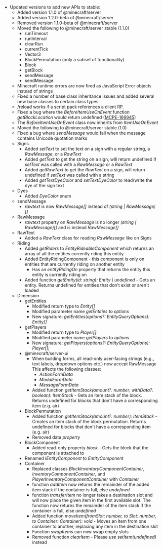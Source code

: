 
- Updated versions to add new APIs to stable:
    - Added version 1.1.0 of @minecraft/server
    - Added version 1.2.0-beta of @minecraft/server
    - Removed version 1.1.0-beta of @minecraft/server
    - Moved the following to @minecraft/server stable (1.1.0)
        - runTimeout
        - runInterval
        - clearRun
        - currentTick
        - Vector3
        - BlockPermutation (only a subset of functionality)
        - Block
        - getBlock
        - sendMessage
        - sendMessage
    - Minecraft runtime errors are now fired as JavaScript Error objects instead of strings
    - Fixed a number of base class inheritance issues and added several new base classes to certain class types
    - /reload works if a script pack references a client RP.
    - Fixed a bug where the *BeforeItemUseOnEvent* function *getBlockLocation* would return undefined ([MCPE-166945](https://bugs.mojang.com/browse/MCPE-166945))
    - The *BeforeItemUseOnEvent* class now inherits from *ItemUseOnEvent*
    - Moved the following to @minecraft/server stable (1.0)
    - Fixed a bug where *sendMessage* would fail when the message contains Unicode quotation marks
    - Signs
        - Added *setText* to set the text on a sign with a regular string, a *RawMessage*, or a *RawText*
        - Added *getText* to get the string on a sign, will return undefined if *setText* was called with a *RawMessage* or a *RawText*
        - Added *getRawText* to get the *RawText* on a sign, will return undefined if *setText* was called with a string
        - Added *getTextDyeColor* and *setTextDyeColor* to read/write the dye of the sign text
    - Dyes
        - Added *DyeColor* enum
    - sendMessage
        - *rawtext* is now *RawMessage[]* instead of *(string | RawMessage)[]*
    - RawMessage
        - *rawtext* property on *RawMessage* is no longer *(string | RawMessage)[]* and is instead *RawMessage[]*
    - RawText
        - Added a *RawText* class for reading *RawMessage* like on Signs
    - Riding
        - Added *getRiders* to *EntityRideableComponent* which returns an array of all the entities currently riding this entity
        - Added EntityRidingComponent - this component is only on entities that are currently riding on another entity
            - Has an *entityRidingOn* property that returns the entity this entity is currently riding on
        - Added function *getEntity(id: string): Entity | undefined* - Gets an entity. Returns undefined for entities that don't exist or aren't loaded
    - Dimension
        - getEntities
            - Modified return type to *Entity[]*
            - Modified parameter name *getEntities* to *options*
            - New signature: *getEntities(options?: EntityQueryOptions): Entity[]*
        - getPlayers
            - Modified return type to *Player[]*
            - Modified parameter name *getPlayers* to *options*
            - New signature: *getPlayers(options?: EntityQueryOptions): Player[];*
        - @minecraft/server-ui
            - When building forms, all read-only user-facing strings (e.g., text labels, dropdown options etc.) now accept RawMessage This affects the following classes:
                - *ActionFormData*
                - *ModalFormData*
                - *MessageFormData*
            - Added function *getItemStack(amount?: number, withData?: boolean): ItemStack* - Gets an item stack of the block. Returns undefined for blocks that don't have a corresponding item (e.g. air)
        - BlockPermutation
            - Added function *getItemStack(amount?: number): ItemStack* - Creates an item stack of the block permutation. Returns undefined for blocks that don't have a corresponding item (e.g. air)
            - Removed data *property*
        - BlockComponent
            - Added read-only property *block* - Gets the block that the component is attached to
        - Renamed *IEntityComponent* to *EntityComponent*
        - Container
            - Replaced classes
              *BlockInventoryComponentContainer*, *InventoryComponentContainer*, and *PlayerInventoryComponentContainer* with *Container*
            - function *addItem* now returns the remainder of the added item stack if the container is full, else *undefined*
            - function *transferItem* no longer takes a destination slot and will now place the given item in the first available slot. The function now returns the remainder of the item stack if the container is full, else *undefined*
            - Added function *moveItem(fromSlot: number, to Slot: number, to Container: Container): void* - Moves an item from one container to another, replacing any item in the destination slot
            - Function *swapItems* can now swap empty slots
            - Removed function *clearItem* - Please *use* *setItem(undefined)* instead